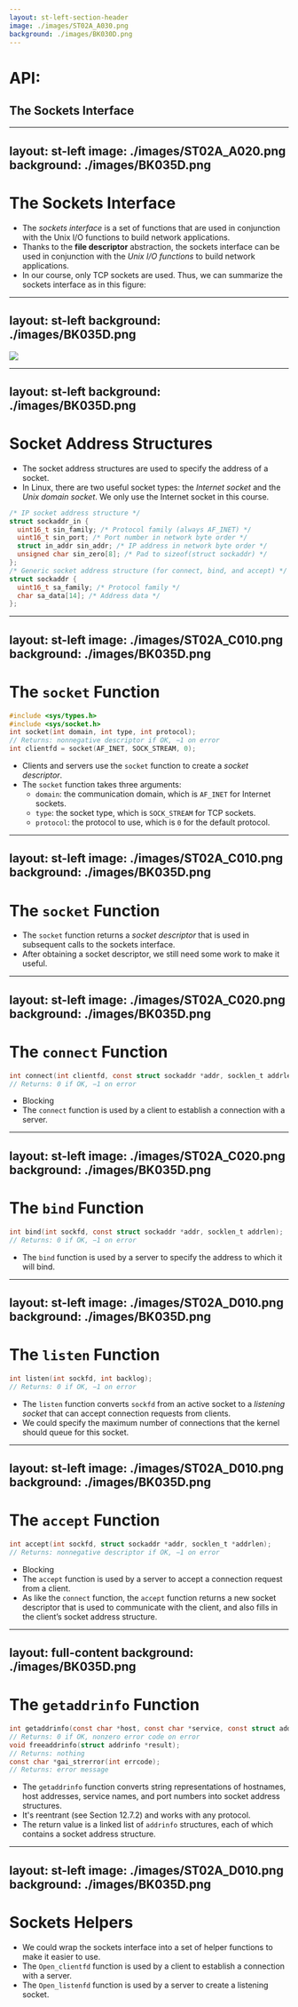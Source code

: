 ```yaml
---
layout: st-left-section-header
image: ./images/ST02A_A030.png
background: ./images/BK030D.png
---
```


# API:
## The Sockets Interface

---
layout: st-left
image: ./images/ST02A_A020.png
background: ./images/BK035D.png
---

# The Sockets Interface

- The *sockets interface* is a set of functions that are used in conjunction with the Unix
I/O functions to build network applications.
- Thanks to the **file descriptor** abstraction, the sockets interface can be used in conjunction with the *Unix I/O functions* to build network applications.
- In our course, only TCP sockets are used. Thus, we can summarize the sockets interface as in this figure:

---
layout: st-left
background: ./images/BK035D.png
---

<img src="../images/f11.12.png" class="h-full">

---
layout: st-left
background: ./images/BK035D.png
---

# Socket Address Structures

- The socket address structures are used to specify the address of a socket.
- In Linux, there are two useful socket types: the *Internet socket* and the *Unix domain socket*. We only use the Internet socket in this course.

```c
/* IP socket address structure */
struct sockaddr_in {
  uint16_t sin_family; /* Protocol family (always AF_INET) */
  uint16_t sin_port; /* Port number in network byte order */
  struct in_addr sin_addr; /* IP address in network byte order */
  unsigned char sin_zero[8]; /* Pad to sizeof(struct sockaddr) */
};
/* Generic socket address structure (for connect, bind, and accept) */
struct sockaddr {
  uint16_t sa_family; /* Protocol family */
  char sa_data[14]; /* Address data */
};
```

---
layout: st-left
image: ./images/ST02A_C010.png
background: ./images/BK035D.png
---

# The `socket` Function

```c
#include <sys/types.h>
#include <sys/socket.h>
int socket(int domain, int type, int protocol);
// Returns: nonnegative descriptor if OK, −1 on error
int clientfd = socket(AF_INET, SOCK_STREAM, 0);
```

- Clients and servers use the `socket` function to create a *socket descriptor*.
- The `socket` function takes three arguments:
  - `domain`: the communication domain, which is `AF_INET` for Internet sockets.
  - `type`: the socket type, which is `SOCK_STREAM` for TCP sockets.
  - `protocol`: the protocol to use, which is `0` for the default protocol.

---
layout: st-left
image: ./images/ST02A_C010.png
background: ./images/BK035D.png
---

# The `socket` Function

- The `socket` function returns a *socket descriptor* that is used in subsequent calls to the sockets interface.
- After obtaining a socket descriptor, we still need some work to make it useful.

---
layout: st-left
image: ./images/ST02A_C020.png
background: ./images/BK035D.png
---

# The `connect` Function

```c
int connect(int clientfd, const struct sockaddr *addr, socklen_t addrlen);
// Returns: 0 if OK, −1 on error
```

- Blocking
- The `connect` function is used by a client to establish a connection with a server.

---
layout: st-left
image: ./images/ST02A_C020.png
background: ./images/BK035D.png
---

# The `bind` Function

```c
int bind(int sockfd, const struct sockaddr *addr, socklen_t addrlen);
// Returns: 0 if OK, −1 on error
```

- The `bind` function is used by a server to specify the address to which it will bind.

---
layout: st-left
image: ./images/ST02A_D010.png
background: ./images/BK035D.png
---

# The `listen` Function

```c
int listen(int sockfd, int backlog);
// Returns: 0 if OK, −1 on error
```

- The `listen` function converts `sockfd` from an active socket to a *listening socket*
that can accept connection requests from clients.
- We could specify the maximum number of connections that the kernel should queue for this socket.

---
layout: st-left
image: ./images/ST02A_D010.png
background: ./images/BK035D.png
---

# The `accept` Function

```c
int accept(int sockfd, struct sockaddr *addr, socklen_t *addrlen);
// Returns: nonnegative descriptor if OK, −1 on error
```

- Blocking
- The `accept` function is used by a server to accept a connection request from a client.
- As like the `connect` function, the `accept` function returns a new socket descriptor that is used to communicate with the client, and also fills in the client’s socket address structure.

---
layout: full-content
background: ./images/BK035D.png
---

# The `getaddrinfo` Function

```c
int getaddrinfo(const char *host, const char *service, const struct addrinfo *hints, struct addrinfo **result);
// Returns: 0 if OK, nonzero error code on error
void freeaddrinfo(struct addrinfo *result);
// Returns: nothing
const char *gai_strerror(int errcode);
// Returns: error message
```

- The `getaddrinfo` function converts string representations of hostnames, host
addresses, service names, and port numbers into socket address structures.
- It's reentrant (see Section 12.7.2) and works with any protocol.
- The return value is a linked list of `addrinfo` structures, each of which contains a socket address structure.

---
layout: st-left
image: ./images/ST02A_D010.png
background: ./images/BK035D.png
---

# Sockets Helpers

- We could wrap the sockets interface into a set of helper functions to make it easier to use.
- The `Open_clientfd` function is used by a client to establish a connection with a server.
- The `Open_listenfd` function is used by a server to create a listening socket.
